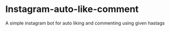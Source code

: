 # Instagram-auto-like-comment
A simple instagram bot for auto liking and commenting using given hastags
